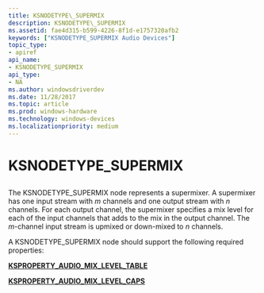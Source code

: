 ```yaml
---
title: KSNODETYPE\_SUPERMIX
description: KSNODETYPE\_SUPERMIX
ms.assetid: fae4d315-b599-4226-8f1d-e1757320afb2
keywords: ["KSNODETYPE_SUPERMIX Audio Devices"]
topic_type:
- apiref
api_name:
- KSNODETYPE_SUPERMIX
api_type:
- NA
ms.author: windowsdriverdev
ms.date: 11/28/2017
ms.topic: article
ms.prod: windows-hardware
ms.technology: windows-devices
ms.localizationpriority: medium
---
```


# KSNODETYPE\_SUPERMIX


## <span id="ddk_ksnodetype_supermix_ks"></span><span id="DDK_KSNODETYPE_SUPERMIX_KS"></span>


The KSNODETYPE\_SUPERMIX node represents a supermixer. A supermixer has one input stream with *m* channels and one output stream with *n* channels. For each output channel, the supermixer specifies a mix level for each of the input channels that adds to the mix in the output channel. The *m*-channel input stream is upmixed or down-mixed to *n* channels.

A KSNODETYPE\_SUPERMIX node should support the following required properties:

[**KSPROPERTY\_AUDIO\_MIX\_LEVEL\_TABLE**](ksproperty-audio-mix-level-table.md)

[**KSPROPERTY\_AUDIO\_MIX\_LEVEL\_CAPS**](ksproperty-audio-mix-level-caps.md)

 

 





